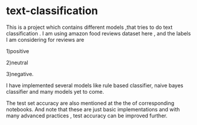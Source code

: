 # text-classification
This is a project which contains different models ,that tries to do text classification . I am using amazon food reviews dataset here , and the labels I am considering for reviews are

1)positive 

2)neutral 

3)negative.

I have implemented several models like rule based classifier, naive bayes classifier and many models yet to come.

The test set accuracy are also mentioned at the the of corresponding notebooks. And note that these are just basic implementations and with many advanced practices , test accuracy can be improved further.
